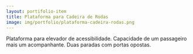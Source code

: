```yaml
---
layout: portifolio-item
title: Plataforma para Cadeira de Rodas
image: img/portfolio/plataforma-cadeira-rodas.png
---
```


Plataforma para elevador de acessibilidade. Capacidade de um passageiro mais um acompanhante. Duas paradas com portas opostas.
